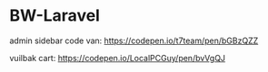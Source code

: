 # BW-Laravel
 
admin sidebar code van: https://codepen.io/t7team/pen/bGBzQZZ

vuilbak cart: https://codepen.io/LocalPCGuy/pen/bvVgQJ
